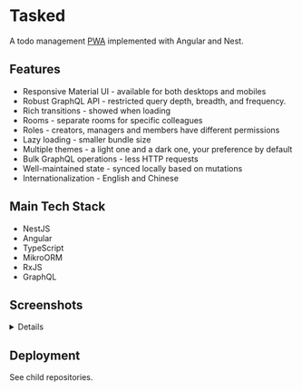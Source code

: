 # Tasked

A todo management [PWA](https://developer.mozilla.org/en-US/docs/Web/Progressive_web_apps) implemented with Angular and Nest.

## Features

- Responsive Material UI - available for both desktops and mobiles
- Robust GraphQL API - restricted query depth, breadth, and frequency.
- Rich transitions - showed when loading
- Rooms - separate rooms for specific colleagues
- Roles - creators, managers and members have different permissions
- Lazy loading - smaller bundle size
- Multiple themes - a light one and a dark one, your preference by default
- Bulk GraphQL operations - less HTTP requests
- Well-maintained state - synced locally based on mutations
- Internationalization - English and Chinese

## Main Tech Stack

- NestJS
- Angular
- TypeScript
- MikroORM
- RxJS
- GraphQL

## Screenshots

<details>

![Role: Member, Theme: Light, Device: Desktop](./res/desktop-light-member.jpg)
![Role: Member, Theme: Dark, Device: Desktop](./res/desktop-dark-member.jpg)
![Role: Member, Theme: Light, Device: Mobile](./res/mobile-light-member.jpg)
![Role: Member, Theme: Dark, Device: Mobile](./res/mobile-dark-member.jpg)

![Role: Manager, Theme: Light, Device: Desktop](./res/desktop-light-manager.jpg)
![Role: Manager, Theme: Dark, Device: Desktop](./res/desktop-dark-manager.jpg)
![Role: Manager, Theme: Light, Device: Mobile](./res/mobile-light-manager.jpg)
![Role: Manager, Theme: Dark, Device: Mobile](./res/mobile-dark-manager.jpg)

</details>

## Deployment

See child repositories.
